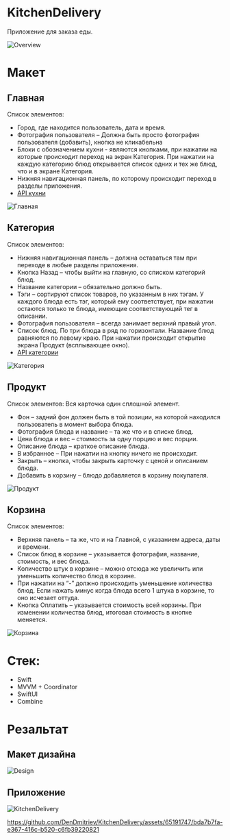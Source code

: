 # KitchenDelivery
Приложение для заказа еды.

![Overview](https://github.com/DenDmitriev/KitchenDelivery/assets/65191747/53707655-b311-494f-87b7-21422a40fce8)


# Макет

## Главная
Список элементов:
- Город, где находится пользователь, дата и время.
- Фотография пользователя – Должна быть просто фотография пользователя (добавить), кнопка не кликабельна
- Блоки с обозначением кухни - являются кнопками, при нажатии на которые происходит переход на экран Категория. При нажатии на каждую категорию блюд открывается список одних и тех же блюд, что и в экране Категория.
- Нижняя навигационная панель, по которому происходит переход в разделы приложения.
- [API кухни](https://run.mocky.io/v3/058729bd-1402-4578-88de-265481fd7d54)
  
![Главная](https://github.com/DenDmitriev/KitchenDelivery/assets/65191747/a991a023-285e-4b50-bb88-a707ba12e9e6)

## Категория
Список элементов:
- Нижняя навигационная панель – должна оставаться там при переходе в любые разделы приложения.
- Кнопка Назад – чтобы выйти на главную, со списком категорий блюд.
- Название категории – обязательно должно быть.
- Тэги – сортируют список товаров, по указанным в них тэгам. У каждого блюда есть тэг, который ему соответствует, при нажатии остаются только те блюда, имеющие соответствующий тег в описании.
- Фотография пользователя – всегда занимает верхний правый угол.
- Список блюд. По три блюда в ряд по горизонтали. Название блюд равняются по левому краю. При нажатии происходит открытие экрана Продукт (всплывающее окно).
- [API категории](https://run.mocky.io/v3/aba7ecaa-0a70-453b-b62d-0e326c859b3b)
  
![Категория](https://github.com/DenDmitriev/KitchenDelivery/assets/65191747/d05b26df-668a-4545-9cb3-696ff08177c7)

## Продукт
Список элементов:
Вся карточка один сплошной элемент.
- Фон – задний фон должен быть в той позиции, на которой находился пользователь в момент выбора блюда.
- Фотография блюда и название – та же что и в списке блюд.
- Цена блюда и вес – стоимость за одну порцию и вес порции.
- Описание блюда – краткое описание блюда.
- В избранное – При нажатии на кнопку ничего не происходит.
- Закрыть – кнопка, чтобы закрыть карточку с ценой и описанием блюда.
- Добавить в корзину – блюдо добавляется в корзину покупателя.
  
![Продукт](https://github.com/DenDmitriev/KitchenDelivery/assets/65191747/2969b353-dee7-40ba-bf3f-ad39d9bd9bf2)

## Корзина
Список элементов:
- Верхняя панель – та же, что и на Главной, с указанием адреса, даты и времени.
- Список блюд в корзине – указывается фотография, название, стоимость, и вес блюда.
- Количество штук в корзине – можно отсюда же увеличить или уменьшить количество блюд в корзине. 
- При нажатии на “-” должно происходить уменьшение количества блюд. Если нажать минус когда блюда всего 1 штука в корзине, то оно исчезает оттуда.
- Кнопка Оплатить – указывается стоимость всей корзины. При изменении количества блюд, итоговая стоимость в кнопке меняется.
  
![Корзина](https://github.com/DenDmitriev/KitchenDelivery/assets/65191747/0a149e9c-4852-4105-a841-264b5140133a)

# Стек:
 - Swift
 - MVVM + Coordinator
 - SwiftUI
 - Combine

# Резальтат
## Макет дизайна
![Design](https://github.com/DenDmitriev/KitchenDelivery/assets/65191747/81ea58c2-41ce-4181-b169-4876735a9cd8)
## Приложение
![KitchenDelivery](https://github.com/DenDmitriev/KitchenDelivery/assets/65191747/18549e4a-81d3-44bc-90e1-ca768dd6a5e1)

https://github.com/DenDmitriev/KitchenDelivery/assets/65191747/bda7b7fa-e367-416c-b520-c6fb39220821



